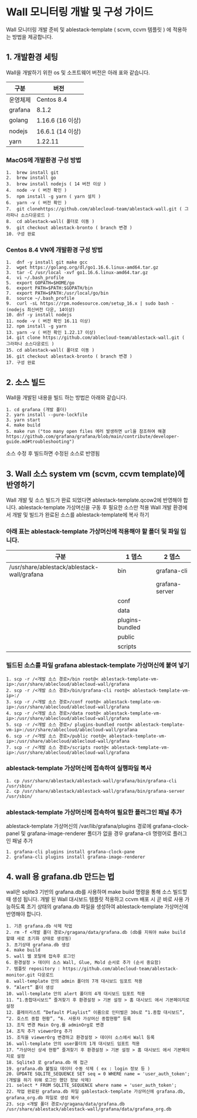 # Wall 모니터링 개발 및 구성 가이드
Wall 모니터링 개발 준비 및 ablestack-template ( scvm, ccvm 템플릿 ) 에 적용하는 방법을 제공합니다.

## 1. 개발환경 세팅
Wall을 개발하기 위한 os 및 소프트웨어 버전은 아래 표와 같습니다.

|구분|버전|
|--------------|--------------|
|운영체제|Centos 8.4|
|grafana|8.1.2|
|golang|1.16.6 (16 이상)|
|nodejs|16.6.1 (14 이상)|
|yarn|1.22.11|


### MacOS에 개발환경 구성 방법
~~~
1.	brew install git
2.	brew install go
3.	brew install nodejs ( 14 버전 이상 ) 
4.	node -v ( 버전 확인 )
5.	npm install -g yarn ( yarn 설치 )
6.	yarn -v ( 버전 확인 )
7.	git clonehttps://github.com/ablecloud-team/ablestack-wall.git ( 그라파나 소스다운로드 )
8.	cd ablestack-wall( 폴더로 이동 )
9.	git checkout ablestack-bronto ( branch 변경 )
10.	구성 완료
~~~

### Centos 8.4 VN에 개발환경 구성 방법
~~~
1.	dnf -y install git make gcc
2.	wget https://golang.org/dl/go1.16.6.linux-amd64.tar.gz
3.	tar -C /usr/local -xvf go1.16.6.linux-amd64.tar.gz
4.	vi ~/.bash_profile
5.	export GOPATH=$HOME/go
6.	export PATH=$PATH:$GOPATH/bin
7.	export PATH=$PATH:/usr/local/go/bin
8.	source ~/.bash_profile
9.	curl -sL https://rpm.nodesource.com/setup_16.x | sudo bash - (nodejs 최신버전 다운, 14이상)
10.	dnf -y install nodejs
11.	node -v ( 버전 확인 16.11 이상)
12.	npm install -g yarn
13.	yarn -v ( 버전 확인 1.22.17 이상)
14.	git clone https://github.com/ablecloud-team/ablestack-wall.git ( 그라파나 소스다운로드 )
15.	cd ablestack-wall( 폴더로 이동 )
16.	git checkout ablestack-bronto ( branch 변경 )
17.	구성 완료
~~~

## 2. 소스 빌드
Wall을 개발된 내용을 빌드 하는 방법은 아래와 같습니다. 

~~~
1. cd grafana (개발 폴더)
2. yarn install --pure-lockfile
3. yarn start
4. make build
5. make run ("too many open files 에러 발생하면 url을 참조하여 해결 https://github.com/grafana/grafana/blob/main/contribute/developer-guide.md#troubleshooting")
~~~

소스 수정 후 빌드하면 수정된 소스로 반영됨

## 3. Wall 소스 system vm (scvm, ccvm template)에 반영하기
Wall 개발 및 소스 빌드가 완료 되었다면 ablestack-template.qcow2에 반영해야 합니다. 
ablestack-template 가상머신을 구동 후 필요한 소스만 적용
Wall 개발 환경에서 개발 및 빌드가 완료된 소스를 ablestack-template에 복사 하기

### 아래 표는 ablestack-template 가상머신에 적용해야 할 폴더 및 파일 입니다.
|구분|1 뎁스|2 뎁스|
|---|---|---|
|/usr/share/ablestack/ablestack-wall/grafana|bin|grafana-cli|
|||grafana-server|
||conf||
||data||
||plugins-bundled||
||public||
||scripts||

### 빌드된 소스를 파일 grafana ablestack-template 가상머신에 붙여 넣기
~~~
1. scp -r /<개발 소스 경로>/bin root@< ablestack-template-vm-ip>:/usr/share/ablecloud/ablecloud-wall/grafana
2. scp -r /<개발 소스 경로>/bin/grafana-cli root@< ablestack-template-vm-ip>:/
3. scp -r /<개발 소스 경로>/conf root@< ablestack-template-vm-ip>:/usr/share/ablecloud/ablecloud-wall/grafana
4. scp -r /<개발 소스 경로>/data root@< ablestack-template-vm-ip>:/usr/share/ablecloud/ablecloud-wall/grafana
5. scp -r /<개발 소스 경로>/ plugins-bundled root@< ablestack-template-vm-ip>:/usr/share/ablecloud/ablecloud-wall/grafana
6. scp -r /<개발 소스 경로>/public root@< ablestack-template-vm-ip>:/usr/share/ablecloud/ablecloud-wall/grafana
7. scp -r /<개발 소스 경로>/scripts root@< ablestack-template-vm-ip>:/usr/share/ablecloud/ablecloud-wall/grafana
~~~

### ablestack-template 가상머신에 접속하여 실행파일 복사
~~~
1. cp /usr/share/ablestack/ablestack-wall/grafana/bin/grafana-cli /usr/sbin/
2. cp /usr/share/ablestack/ablestack-wall/grafana/bin/grafana-server /usr/sbin/
~~~

### ablestack-template 가상머신에 접속하여 필요한 플러그인 패널 추가
ablestack-template 가상머신의 /var/lib/grafana/plugins 경로에 grafana-clock-panel 및 grafana-image-renderer 폴더가 없을 경우 grafana-cli 명령어로 플러그인 패널 추가
~~~
1. grafana-cli plugins install grafana-clock-pane
2. grafana-cli plugins install grafana-image-renderer
~~~

## 4. wall 용 grafana.db 만드는 법
wall은 sqlite3 기반의 grafana.db를 사용하며 make build 명령을 통해 소스 빌드할 때 생성 됩니다. 개발 된 Wall 대시보드 템플릿 적용하고 ccvm 배포 시 곧 바로 사용 가능하도록 초기 상태의 grafana.db 파일을 생성하여 ablestack-template 가상머신에 반영해야 합니다. 

~~~
1. 기존 grafana.db 삭제 작업
2. rm -f <개발 폴더 경로>/gragana/data/grafana.db (db를 지워야 make build 할떄 새로 초기화 상태로 생성됨)
3. 초기상태 grafana.db 생성
4. make build
5. wall 웹 포탈에 접속후 로그인
6. 환경설정 > 데이터 소스 Wall, Glue, Mold 순서로 추가 (순서 중요함)
7. 템플릿 repository : https://github.com/ablecloud-team/ablestack-monitor.git 다운로드
8. wall-template 안의 admin 폴더의 7개 대시보드 임포트 적용
9. “Alert” 폴더 생성
10. wall-template 안의 alert 폴더의 4개 대시보드 임포트 적용
11. “1.종합대시보드” 즐겨찾기 후 환경설정 > 기본 설정 > 홈 대시보드 에서 기본페이지로 설정
12. 플레이리스트 “Default Playlist” 이름으로 인터벌은 30s로 “1.종합 대시보드”, “2. 호스트 종합 현황”, “6. 사용자 가상머신 종합현황” 등록
13. 조직 변경 Main Org.를 adminOrg로 변경
14. 조직 추가 viewerOrg 추가
15. 조직을 viewerOrg 변경하고 환경설정 > 데이터 소스에서 Wall 등록
16. wall-template 안의 user폴더의 1개 대시보드 임포트 적용
17. “가상머신 상세 현황” 즐겨찾기 후 환경설정 > 기본 설정 > 홈 대시보드 에서 기본페이지로 설정
18. Sqlite3 로 grafana.db 에 접근
19. grafana.db 불필요 데이터 수동 삭제 ( ex : login 정보 등 )
20. UPDATE SQLITE_SEQUENCE SET seq = 0 WHERE name = 'user_auth_token';  (개발을 하기 위해 로그인 했던 정보 삭제)
21. select * FROM SQLITE_SEQUENCE where name = 'user_auth_token';
22. 작업 완료된 grafana.db 파일 gablestack-template 가상머신에 grafana.db, grafana_org.db 파일로 생성 복사
23. scp <개발 폴더 경로>/gragana/data/grafana.db /usr/share/ablestack/ablestack-wall/grafana/data/grafana_org.db 
~~~